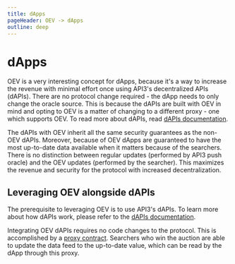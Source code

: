 ```yaml
---
title: dApps
pageHeader: OEV -> dApps
outline: deep
---
```


<PageHeader/>

# dApps

OEV is a very interesting concept for dApps, because it's a way to increase the
revenue with minimal effort once using API3's decentralized APIs (dAPIs). There
are no protocol change required - the dApp needs to only change the oracle
source. This is because the dAPIs are built with OEV in mind and opting to OEV
is a matter of changing to a different proxy - one which supports OEV. To read
more about dAPIs, read [dAPIs documentation](/dapis/).

The dAPIs with OEV inherit all the same security guarantees as the non-OEV
dAPIs. Moreover, because of OEV dApps are guaranteed to have the most up-to-date
data available when it matters because of the searchers. There is no distinction
between regular updates (performed by API3 push oracle) and the OEV updates
(performed by the searcher). This maximizes the revenue and security for the
protocol with increased decentralization.

## Leveraging OEV alongside dAPIs

The prerequisite to leveraging OEV is to use API3's dAPIs. To learn more about
how dAPIs work, please refer to the [dAPIs documentation](/dapis/).

Integrating OEV dAPIs requires no code changes to the protocol. This is
accomplished by a [proxy contract](/oev/dapps/#proxy-contract). Searchers who
win the auction are able to update the data feed to the up-to-date value, which
can be read by the dApp through this proxy.

<!-- TODO: Explain how will the dApp onboarding work -->
